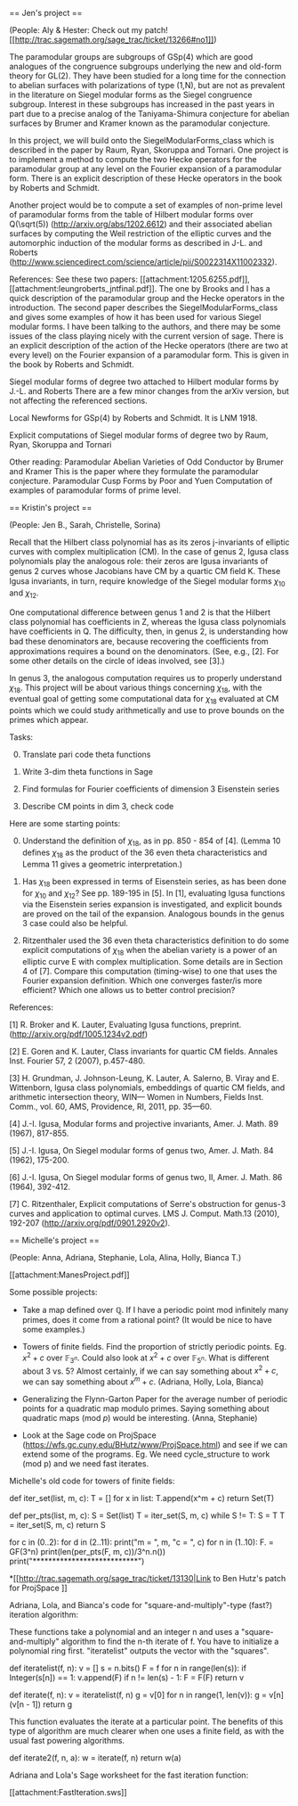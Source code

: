 == Jen's project ==

(People: Aly & Hester: Check out my patch! [[http://trac.sagemath.org/sage_trac/ticket/13266#no1]])

The paramodular groups are subgroups of GSp(4) which are good analogues of the congruence subgroups underlying the new and old-form theory for GL(2).  They have been studied for a long time for the connection to abelian surfaces with polarizations of type (1,N), but are not as prevalent in the literature on Siegel modular forms as the Siegel congruence subgroup.  Interest in these subgroups has increased in the past years in part due to a precise analog of the Taniyama-Shimura conjecture for abelian surfaces by Brumer and Kramer known as the paramodular conjecture.

In this project, we will build onto the SiegelModularForms_class which is described in the paper by Raum, Ryan, Skoruppa and Tornari.   One project is to implement a method to compute the two Hecke operators for the paramodular group at any level on the Fourier expansion of a paramodular form.  There is an explicit description of these Hecke operators in the book by Roberts and Schmidt.

Another project would be to compute a set of examples of non-prime level of paramodular forms from the table of Hilbert modular forms over Q(\sqrt(5)) (http://arxiv.org/abs/1202.6612) and their associated abelian surfaces by computing the Weil restriction of the elliptic curves and the automorphic induction of the modular forms as described in J-L. and Roberts (http://www.sciencedirect.com/science/article/pii/S0022314X11002332).

References:
See these two papers: [[attachment:1205.6255.pdf]], [[attachment:leungroberts_jntfinal.pdf]].  The one by Brooks and I has a quick description of the paramodular group and the Hecke operators in the introduction.  The second paper describes the SiegelModularForms_class and gives some examples of how it has been used for various Siegel modular forms.  I have been talking to the authors, and there may be some issues of the class playing nicely with the current version of sage.  There is an explicit description of the action of the Hecke operators (there are two at every level) on the Fourier expansion of a paramodular form.  This is given in the book by Roberts and Schmidt.

Siegel modular forms of degree two attached to Hilbert modular forms by J.-L. and Roberts
There are a few minor changes from the arXiv version, but not affecting the referenced sections.

Local Newforms for GSp(4) by Roberts and Schmidt.  It is LNM 1918.

Explicit computations of Siegel modular forms of degree two by Raum, Ryan, Skoruppa and Tornari

Other reading: 
Paramodular Abelian Varieties of Odd Conductor by Brumer and Kramer 
This is the paper where they formulate the paramodular conjecture.
Paramodular Cusp Forms by Poor and Yuen
Computation of examples of paramodular forms of prime level.



== Kristin's project ==

(People: Jen B., Sarah, Christelle, Sorina)

Recall that the Hilbert class polynomial has as its zeros j-invariants of elliptic curves with complex multiplication (CM). In the case of genus 2, Igusa class polynomials play the analogous role: their zeros are Igusa invariants of genus 2 curves whose Jacobians have CM by a quartic CM ﬁeld K. These Igusa invariants, in turn, require knowledge of the Siegel modular forms $\chi_{10}$ and $\chi_{12}$.

One computational difference between genus 1 and 2 is that the Hilbert class polynomial has coefficients in Z, whereas the Igusa class polynomials have coefficients in Q. The difficulty, then, in genus 2, is understanding how bad these denominators are, because recovering the coeﬃcients from approximations requires a bound on the denominators. (See, e.g., [2].  For some other details on the circle of ideas involved, see [3].)

In genus 3, the analogous computation requires us to properly understand $\chi_{18}$. This project will be about various things concerning $\chi_{18}$, with the eventual goal of getting some computational data for $\chi_{18}$ evaluated at CM points which we could study arithmetically and use to prove bounds on the primes which appear.


Tasks:

0. Translate pari code theta functions

1. Write 3-dim theta functions in Sage

2. Find formulas for Fourier coefficients of dimension 3 Eisenstein series

3. Describe CM points in dim 3, check code


Here are some starting points:

0) Understand the definition of $\chi_{18}$, as in pp. 850 - 854 of [4].
(Lemma 10 defines $\chi_{18}$ as the product of the 36 even theta characteristics and Lemma 11 gives a geometric interpretation.)

1) Has $\chi_{18}$ been expressed in terms of Eisenstein series, as has been done for $\chi_{10}$ and $\chi_{12}$? See pp. 189-195 in [5].  In [1], evaluating Igusa functions via the Eisenstein series expansion is investigated, and explicit bounds are proved on the tail of the expansion.  Analogous bounds in the genus 3 case could also be helpful.

2)  Ritzenthaler used the 36 even theta characteristics definition to do some explicit computations of $\chi_{18}$ when the abelian variety is a power of an elliptic curve E with complex multiplication. Some details are in Section 4 of [7]. Compare this computation (timing-wise) to one that uses the Fourier expansion definition. Which one converges faster/is more efficient? Which one allows us to better control precision?

References:

[1] R. Broker and K. Lauter, Evaluating Igusa functions, preprint. (http://arxiv.org/pdf/1005.1234v2.pdf)

[2] E. Goren and K. Lauter, Class invariants for quartic CM fields. Annales Inst. Fourier 57, 2 (2007), p.457-480.

[3] H. Grundman, J. Johnson-Leung, K. Lauter, A. Salerno, B. Viray and E. Wittenborn, Igusa class polynomials, embeddings of quartic CM fields, and arithmetic intersection theory, WIN— Women in Numbers, Fields Inst. Comm., vol. 60, AMS, Providence, RI, 2011, pp. 35—60.

[4] J.-I. Igusa, Modular forms and projective invariants, Amer. J. Math. 89 (1967), 817-855.

[5] J.-I. Igusa, On Siegel modular forms of genus two, Amer. J. Math. 84 (1962), 175-200.

[6] J.-I. Igusa, On Siegel modular forms of genus two, II, Amer. J. Math. 86 (1964), 392-412.

[7] C. Ritzenthaler, Explicit computations of Serre's obstruction for genus-3 curves and application to optimal curves. LMS J. Comput. Math.13 (2010), 192-207 (http://arxiv.org/pdf/0901.2920v2).

== Michelle's project ==

(People: Anna, Adriana, Stephanie, Lola, Alina, Holly, Bianca T.)

[[attachment:ManesProject.pdf]]

Some possible projects:

 * Take a map defined over $\mathbb{Q}$. If I have a periodic point mod infinitely many primes, does it come from a rational point? (It would be nice to have some examples.)

 * Towers of finite fields. Find the proportion of strictly periodic points. Eg. $x^2 + c$ over $\mathbb{F}_{3^n}$. Could also look at $x^2 + c$ over $\mathbb{F}_{5^n}$. What is different about $3$ vs. $5$? Almost certainly, if we can say something about $x^2 + c$, we can say something about $x^m + c$. (Adriana, Holly, Lola, Bianca)

 * Generalizing the Flynn-Garton Paper for the average number of periodic points for a quadratic map modulo primes. Saying something about quadratic maps (mod $p$) would be interesting. (Anna, Stephanie) 

 * Look at the Sage code on ProjSpace (https://wfs.gc.cuny.edu/BHutz/www/ProjSpace.html) and see if we can extend some of the programs. Eg. We need cycle_structure to work (mod p) and we need fast iterates.


Michelle's old code for towers of finite fields:

def iter_set(list, m, c):
   T = []
   for x in list:
       T.append(x^m + c)
   return Set(T)

def per_pts(list, m, c):
   S = Set(list)
   T = iter_set(S, m, c)
   while S != T:
       S = T
       T = iter_set(S, m, c)
   return S

for c in (0..2):
    for d in (2..11):
        print("m = ", m, "c = ", c)
        for n in (1..10):
            F.<a> = GF(3^n)
            print(len(per_pts(F, m, c))/3^n.n())
        print("***************************")

 *[[http://trac.sagemath.org/sage_trac/ticket/13130|Link to Ben Hutz's patch for ProjSpace ]]

Adriana, Lola, and Bianca's code for "square-and-multiply"-type (fast?) iteration algorithm:

These functions take a polynomial and an integer n and uses a "square-and-multiply" algorithm to find the n-th iterate of f. You have to initialize a polynomial ring first. "iteratelist" outputs the vector with the "squares".

def iteratelist(f, n):
    v = []
    s = n.bits()
    F = f
    for n in range(len(s)):
        if Integer(s[n]) == 1:
            v.append(F)
        if n != len(s) - 1:
            F = F(F)
    return v

def iterate(f, n):
    v = iteratelist(f, n)
    g = v[0]
    for n in range(1, len(v)):
        g = v[n](v[n - 1])
    return g

This function evaluates the iterate at a particular point. The benefits of this type of algorithm are much clearer when one uses a finite field, as with the usual fast powering algorithms.

def iterate2(f, n, a):
    w = iterate(f, n)
    return w(a)

Adriana and Lola's Sage worksheet for the fast iteration function:

[[attachment:FastIteration.sws]]
